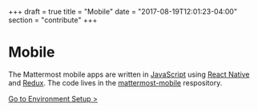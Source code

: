 +++
draft = true
title = "Mobile"
date = "2017-08-19T12:01:23-04:00"
section = "contribute"
+++

# Mobile

The Mattermost mobile apps are written in [JavaScript](https://golang.org/) using [React Native](https://facebook.github.io/react-native/) and [Redux](http://redux.js.org/). The code lives in the [mattermost-mobile](https://github.com/mattermost/mattermost-mobile) respository.

<div style="margin-top: 15px;">
<span class="pull-right"><a href="/contribute/webapp/developer-setup/">Go to Environment Setup ></a></span>
</div>
<br/>
